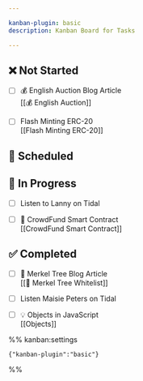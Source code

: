 ```yaml
---

kanban-plugin: basic
description: Kanban Board for Tasks

---
```


## ❌ Not Started

- [ ] 💰 English Auction Blog Article<br>[[💰 English Auction]]
- [ ] Flash Minting ERC-20<br>[[Flash Minting ERC-20]]


## 📅 Scheduled



## 🚧 In Progress

- [ ] Listen to Lanny on Tidal
- [ ] 👥 CrowdFund Smart Contract<br>[[CrowdFund Smart Contract]]


## ✅ Completed

- [ ] 🌳 Merkel Tree Blog Article<br>[[🌳 Merkel Tree Whitelist]]
- [ ] Listen Maisie Peters on Tidal
- [ ] 💡 Objects in JavaScript<br>[[Objects]]




%% kanban:settings
```
{"kanban-plugin":"basic"}
```
%%